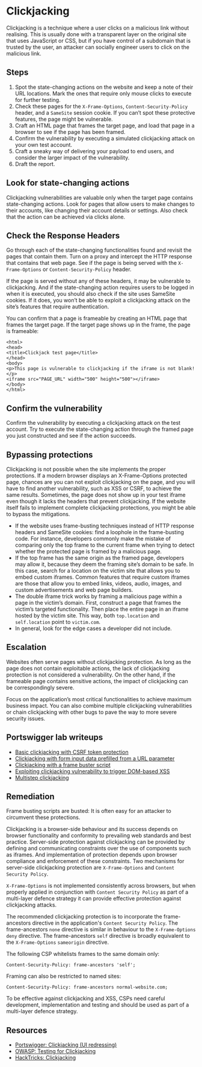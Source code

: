 # Clickjacking

Clickjacking is a technique where a user clicks on a malicious link without realising. This is usually done with a transparent layer on the original site that uses JavaScript or CSS, but if you have control of a subdomain that is trusted by the user, an attacker can socially engineer users to click on the malicious link.

## Steps

1. Spot the state-changing actions on the website and keep a note of their URL locations. Mark the ones that require only mouse clicks to execute for further testing.
2. Check these pages for the `X-Frame-Options`, `Content-Security-Policy` header, and a `SameSite` session cookie. If you can’t spot these protective features, the page might be vulnerable.
3. Craft an HTML page that frames the target page, and load that page in a browser to see if the page has been framed.
4. Confirm the vulnerability by executing a simulated clickjacking attack on your own test account.
5. Craft a sneaky way of delivering your payload to end users, and consider the larger impact of the vulnerability.
6. Draft the report.

## Look for state-changing actions

Clickjacking vulnerabilities are valuable only when the target page contains state-changing actions. Look for pages that allow users to make changes to their accounts, like changing their account details or settings. Also check that the action can be achieved via clicks alone.

## Check the Response Headers

Go through each of the state-changing functionalities found and revisit the pages that contain them. Turn on a proxy and intercept the HTTP response that contains that web page. See if the page is being served with the `X-Frame-Options` or `Content-Security-Policy` header.

If the page is served without any of these headers, it may be vulnerable to clickjacking. And if the state-changing action requires users to be logged in when it is executed, you should also check if the site uses SameSite cookies. If it does, you won’t be able to exploit a clickjacking attack on the site’s features that require authentication.

You can confirm that a page is frameable by creating an HTML page that frames the target page. If the target page shows up in the frame, the page is frameable:

    <html>
    <head>
    <title>Clickjack test page</title>
    </head>
    <body>
    <p>This page is vulnerable to clickjacking if the iframe is not blank!</p>
    <iframe src="PAGE_URL" width="500" height="500"></iframe>
    </body>
    </html>

## Confirm the vulnerability

Confirm the vulnerability by executing a clickjacking attack on the test account. Try to execute the state-changing action through the framed page you just constructed and see if the action succeeds.

## Bypassing protections

Clickjacking is not possible when the site implements the proper protections. If a modern browser displays an X-Frame-Options protected page, chances are you can not exploit clickjacking on the page, and you will have to find another vulnerability, such as XSS or CSRF, to achieve the same results. Sometimes, the page does not show up in your test iframe even though it lacks the headers that prevent clickjacking. If the website itself fails to implement complete clickjacking protections, you might be able to bypass the mitigations.

* If the website uses frame-busting techniques instead of HTTP response headers and SameSite cookies: find a loophole in the frame-busting code. For instance, developers commonly make the mistake of comparing only the top frame to the current frame when trying to detect whether the protected page is framed by a malicious page.
* If the top frame has the same origin as the framed page, developers may allow it, because they deem the framing site’s domain to be safe. In this case, search for a location on the victim site that allows you to embed custom iframes. Common features that require custom iframes are those that allow you to embed links, videos, audio, images, and custom advertisements and web page builders.
* The double iframe trick works by framing a malicious page within a page in the victim’s domain. First, construct a page that frames the victim’s targeted functionality. Then place the entire page in an iframe hosted by the victim site. This way, both `top.location` and `self.location` point to `victim.com`.
* In general, look for the edge cases a developer did not include.

## Escalation

Websites often serve pages without clickjacking protection. As long as the page does not contain exploitable actions, the lack of clickjacking protection is not considered a vulnerability. On the other hand, if the frameable page contains sensitive actions, the impact of clickjacking can be correspondingly severe.

Focus on the application’s most critical functionalities to achieve maximum business impact. You can also combine multiple clickjacking vulnerabilities or chain clickjacking with other bugs to pave the way to more severe security issues.

## Portswigger lab writeups

* [Basic clickjacking with CSRF token protection](../burp/clickjacking/1.md)
* [Clickjacking with form input data prefilled from a URL parameter](../burp/clickjacking/2.md)
* [Clickjacking with a frame buster script](../burp/clickjacking/3.md)
* [Exploiting clickjacking vulnerability to trigger DOM-based XSS](../burp/clickjacking/4.md)
* [Multistep clickjacking](../burp/clickjacking/5.md)

## Remediation

Frame busting scripts are busted: It is often easy for an attacker to circumvent these protections.

Clickjacking is a browser-side behaviour and its success depends on browser functionality and conformity to prevailing web standards and best practice. Server-side protection against clickjacking can be provided by defining and communicating constraints over the use of components such as iframes. And implementation of protection depends upon browser compliance and enforcement of these constraints. Two mechanisms for server-side clickjacking protection are `X-Frame-Options` and `Content Security Policy`. 

`X-Frame-Options` is not implemented consistently across browsers, but when properly applied in conjunction with `Content Security Policy` as part of a multi-layer defence strategy it can provide effective protection against clickjacking attacks. 

The recommended clickjacking protection is to incorporate the frame-ancestors directive in the application's `Content Security Policy`. The frame-ancestors `none` directive is similar in behaviour to the `X-Frame-Options` `deny` directive. The frame-ancestors `self` directive is broadly equivalent to the `X-Frame-Options` `sameorigin` directive. 

The following CSP whitelists frames to the same domain only: 

```text
Content-Security-Policy: frame-ancestors 'self';
```

Framing can also be restricted to named sites:

```text
Content-Security-Policy: frame-ancestors normal-website.com;
```

To be effective against clickjacking and XSS, CSPs need careful development, implementation and testing and should be used as part of a multi-layer defence strategy. 

## Resources

* [Portswigger: Clickjacking (UI redressing)](https://portswigger.net/web-security/clickjacking)
* [OWASP: Testing for Clickjacking](https://owasp.org/www-project-web-security-testing-guide/stable/4-Web_Application_Security_Testing/11-Client-side_Testing/09-Testing_for_Clickjacking)
* [HackTricks: Clickjacking](https://book.hacktricks.xyz/pentesting-web/clickjacking)



